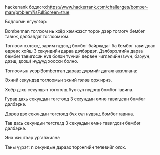 hackerrank бодлого:https://www.hackerrank.com/challenges/bomber-man/problem?isFullScreen=true

Бодлогын өгүүлбэр:

Bomberman тоглоом нь хоёр хэмжээст торон дээр тоглогч бөмбөг тавьж, дэлбэлдэг тоглоом юм.

Тоглоом эхлэхэд зарим нүдэнд бөмбөг байрладаг ба бөмбөг тавигдсан өдрөөс хойш 3 секундийн дараа дэлбэрдэг. Дэлбэрэлтийн дараа бөмбөг тавигдсан нүд болон түүний дөрвөн чиглэлийн (зүүн, баруун, дээш, доош) нүдүүд хоосон болно.

Тоглоомын үеэр Bomberman дараах дүрмийг дагаж ажиллана:

Эхний секундэд тоглоомын эхний төлөв орж ирнэ.

Хоёр дахь секундын төгсгөлд бүх сул нүдэнд бөмбөг тавина.

Гурав дахь секундын төгсгөлд 3 секундын өмнө тавигдсан бөмбөг дэлбэрнэ.

Дөрөв дэх секундын төгсгөлд бүх сул нүдэнд бөмбөг тавина.

Тав дахь секундын төгсгөлд 3 секундын өмнө тавигдсан бөмбөг дэлбэрнэ.

Энэ жишгээр үргэлжилнэ.

Таны үүрэг: n секундын дараах торонгийн төлөвийг олох.

